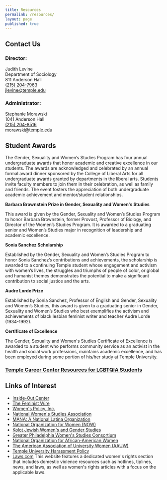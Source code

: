 ```yaml
---
title: Resources
permalink: /resources/
layout: page
published: true
---
```

## Contact Us

### Director:
Judith Levine<br/> 
Department of Sociology<br/>
811 Anderson Hall<br/>
[(215) 204-7963](tel:2152047963)<br/>
[jlevine@temple.edu](mailto:jlevine@temple.edu)<br/>

### Administrator:
Stephanie Morawski<br/>
1041 Anderson Hall<br/>
[(215) 204-8516](tel:2152048516)<br/>
[morawski@temple.edu](mailto:morawski@temple.edu)<br/>

## Student Awards

The Gender, Sexuality and Women’s Studies Program has four annual undergraduate awards that honor academic and creative excellence in our students. The awards are acknowledged and celebrated by an annual formal award dinner sponsored by the College of Liberal Arts for all undergraduate awards granted by departments in the liberal arts. Students invite faculty members to join them in their celebration, as well as family and friends. The event fosters the appreciation of both undergraduate academic achievement and mentor/student relationships.

**Barbara Brownstein Prize in Gender, Sexuality and Women's Studies**

This award is given by the Gender, Sexuality and Women’s Studies Program to honor Barbara Brownstein, former Provost, Professor of Biology, and Director of the Women’s Studies Program. It is awarded to a graduating senior and Women’s Studies major in recognition of leadership and academic excellence.

**Sonia Sanchez Scholarship**

Established by the Gender, Sexuality and Women’s Studies Program to honor Sonia Sanchez’s contributions and achievements, the scholarship is awarded to a continuing Temple student whose engagement and activism with women’s lives, the struggles and triumphs of people of color, or global and humanist themes demonstrates the potential to make a significant contribution to social justice and the arts.

**Audre Lorde Prize**

Established by Sonia Sanchez, Professor of English and Gender, Sexuality and Women’s Studies, this award is given to a graduating senior in Gender, Sexuality and Women’s Studies who best exemplifies the activism and achievements of black lesbian feminist writer and teacher Audre Lorde (1934-1992).

**Certificate of Excellence**

The Gender, Sexuality and Women's Studies Certificate of Excellence is awarded to a student who performs community service as an activist in the health and social work professions, maintains academic excellence, and has been employed during some portion of his/her study at Temple University.

### [Temple Career Center Resources for LGBTQIA Students](http://www.temple.edu/provost/careercenter/students/lgbtq-students.html)

## Links of Interest

- [Inside-Out Center](http://insideoutcenter.org/)
- [The Feminist Wire](http://thefeministwire.com/)
- [Women's Policy, Inc.](http://www.womenspolicy.org/)
- [National Women's Studies Association](http://www.nwsa.org/)
- [MANA: A National Latina Organization](http://www.hermana.org/)
- [National Organization for Women (NOW)](http://now.org/)
- [Kolot Jewish Women's and Gender Studies](http://www.rrc.edu/kolot)
- [Greater Philadelphia Women's Studies Consortium](http://gpwsc0.wix.com/gpwsc)
- [National Organization for African-American Women](http://www.noaw.org/)
- [The American Association of University Women (AAUW)](http://www.aauw.org/who-we-are/)
- [Temple University Harassment Policy](http://policies.temple.edu/PDF/366.pdf) 
- [Laws.com](http://laws.com/) This website features a dedicated women's rights section that includes domestic violence resources such as hotlines, tiplines, news, and laws, as well as women's rights articles with a focus on the applicable laws.
